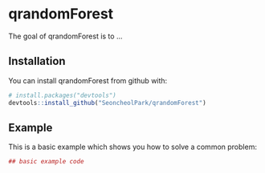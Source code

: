 
<!-- README.md is generated from README.Rmd. Please edit that file -->
qrandomForest
=============

The goal of qrandomForest is to ...

Installation
------------

You can install qrandomForest from github with:

``` r
# install.packages("devtools")
devtools::install_github("SeoncheolPark/qrandomForest")
```

Example
-------

This is a basic example which shows you how to solve a common problem:

``` r
## basic example code
```
